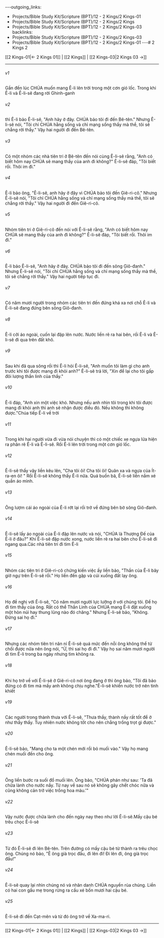 ---outgoing_links:
  - Projects/Bible Study Kit/Scripture (BPT)/12 - 2 Kings/2 Kings-01
  - Projects/Bible Study Kit/Scripture (BPT)/12 - 2 Kings/2 Kings
  - Projects/Bible Study Kit/Scripture (BPT)/12 - 2 Kings/2 Kings-03
backlinks:
  - Projects/Bible Study Kit/Scripture (BPT)/12 - 2 Kings/2 Kings-03
  - Projects/Bible Study Kit/Scripture (BPT)/12 - 2 Kings/2 Kings-01
---# 2 Kings 2

[[2 Kings-01|← 2 Kings 01]] | [[2 Kings]] | [[2 Kings-03|2 Kings 03 →]]
***



###### v1 
Gần đến lúc CHÚA muốn mang Ê-li lên trời trong một cơn gió lốc. Trong khi Ê-li và Ê-li-sê đang rời Ghinh-ganh 

###### v2 
thì Ê-li bảo Ê-li-sê, "Anh hãy ở đây. CHÚA bảo tôi đi đến Bê-tên." Nhưng Ê-li-sê nói, "Tôi chỉ CHÚA hằng sống và chỉ mạng sống thầy mà thề, tôi sẽ chẳng rời thầy." Vậy hai người đi đến Bê-tên. 

###### v3 
Có một nhóm các nhà tiên tri ở Bê-tên đến nói cùng Ê-li-sê rằng, "Anh có biết hôm nay CHÚA sẽ mang thầy của anh đi không?" Ê-li-sê đáp, "Tôi biết rồi. Thôi im đi." 

###### v4 
Ê-li bảo ông, "Ê-li-sê, anh hãy ở đây vì CHÚA bảo tôi đến Giê-ri-cô." Nhưng Ê-li-sê nói, "Tôi chỉ CHÚA hằng sống và chỉ mạng sống thầy mà thề, tôi sẽ chẳng rời thầy." Vậy hai người đi đến Giê-ri-cô. 

###### v5 
Nhóm tiên tri ở Giê-ri-cô đến nói với Ê-li-sê rằng, "Anh có biết hôm nay CHÚA sẽ mang thầy của anh đi không?" Ê-li-sê đáp, "Tôi biết rồi. Thôi im đi." 

###### v6 
Ê-li bảo Ê-li-sê, "Anh hãy ở đây. CHÚA bảo tôi đi đến sông Giô-đanh." Nhưng Ê-li-sê nói, "Tôi chỉ CHÚA hằng sống và chỉ mạng sống thầy mà thề, tôi sẽ chẳng rời thầy." Vậy hai người tiếp tục đi. 

###### v7 
Có năm mươi người trong nhóm các tiên tri đến đứng khá xa nơi chỗ Ê-li và Ê-li-sê đang đứng bên sông Giô-đanh. 

###### v8 
Ê-li cởi áo ngoài, cuốn lại đập lên nước. Nước liền rẽ ra hai bên, rồi Ê-li và Ê-li-sê đi qua trên đất khô. 

###### v9 
Sau khi đã qua sông rồi thì Ê-li hỏi Ê-li-sê, "Anh muốn tôi làm gì cho anh trước khi tôi được mang đi khỏi anh?" Ê-li-sê trả lời, "Xin để lại cho tôi gấp đôi lượng thần linh của thầy." 

###### v10 
Ê-li đáp, "Anh xin một việc khó. Nhưng nếu anh nhìn tôi trong khi tôi được mang đi khỏi anh thì anh sẽ nhận được điều đó. Nếu không thì không được."Chúa tiếp Ê-li về trời 

###### v11 
Trong khi hai người vừa đi vừa nói chuyện thì có một chiếc xe ngựa lửa hiện ra phân rẽ Ê-li và Ê-li-sê. Rồi Ê-li lên trời trong một cơn gió lốc. 

###### v12 
Ê-li-sê thấy vậy liền kêu lên, "Cha tôi ôi! Cha tôi ôi! Quân xa và ngựa của Ít-ra-en ôi! " Rồi Ê-li-sê không thấy Ê-li nữa. Quá buồn bã, Ê-li-sê liền nắm xé quần áo mình. 

###### v13 
Ông lượm cái áo ngoài của Ê-li rớt lại rồi trở về đứng bên bờ sông Giô-đanh. 

###### v14 
Ê-li-sê lấy áo ngoài của Ê-li đập lên nước và nói, "CHÚA là Thượng Đế của Ê-li ở đâu?" Khi Ê-li-sê đập nước xong, nước liền rẽ ra hai bên cho Ê-li-sê đi ngang qua.Các nhà tiên tri đi tìm Ê-li 

###### v15 
Nhóm các tiên tri ở Giê-ri-cô chứng kiến việc ấy liền bảo, "Thần của Ê-li bây giờ ngự trên Ê-li-sê rồi." Họ liền đến gặp và cúi xuống đất lạy ông. 

###### v16 
Họ đề nghị với Ê-li-sê, "Có năm mươi người lực lưỡng ở với chúng tôi. Để họ đi tìm thầy của ông. Rất có thể Thần Linh của CHÚA mang Ê-li đặt xuống một hòn núi hay thung lũng nào đó chăng." Nhưng Ê-li-sê bảo, "Không. Đừng sai họ đi." 

###### v17 
Nhưng các nhóm tiên tri năn nỉ Ê-li-sê quá mức đến nỗi ông không thể từ chối được nữa nên ông nói, "Ừ, thì sai họ đi đi." Vậy họ sai năm mươi người đi tìm Ê-li trong ba ngày nhưng tìm không ra. 

###### v18 
Khi họ trở về với Ê-li-sê ở Giê-ri-cô nơi ông đang ở thì ông bảo, "Tôi đã bảo đừng có đi tìm mà mấy anh không chịu nghe."Ê-li-sê khiến nước trở nên tinh khiết 

###### v19 
Các người trong thành thưa với Ê-li-sê, "Thưa thầy, thành nầy rất tốt để ở như thầy thấy. Tuy nhiên nước không tốt cho nên chẳng trồng trọt gì được." 

###### v20 
Ê-li-sê bảo, "Mang cho ta một chén mới rồi bỏ muối vào." Vậy họ mang chén muối đến cho ông. 

###### v21 
Ông liền bước ra suối đổ muối lên. Ông bảo, "CHÚA phán như sau: 'Ta đã chữa lành cho nước nầy. Từ nay về sau nó sẽ không gây chết chóc nữa và cũng không cản trở việc trồng hoa màu.'" 

###### v22 
Vậy nước được chữa lành cho đến ngày nay theo như lời Ê-li-sê.Mấy cậu bé trêu chọc Ê-li-sê 

###### v23 
Từ đó Ê-li-sê đi lên Bê-tên. Trên đường có mấy cậu bé từ thành ra trêu chọc ông. Chúng nó bảo, "Ê ông già trọc đầu, đi lên đi! Đi lên đi, ông già trọc đầu!" 

###### v24 
Ê-li-sê quay lại nhìn chúng nó và nhân danh CHÚA nguyền rủa chúng. Liền có hai con gấu mẹ trong rừng ra cấu xé bốn mươi hai cậu bé. 

###### v25 
Ê-li-sê đi đến Cạt-mên và từ đó ông trở về Xa-ma-ri.

***
[[2 Kings-01|← 2 Kings 01]] | [[2 Kings]] | [[2 Kings-03|2 Kings 03 →]]

